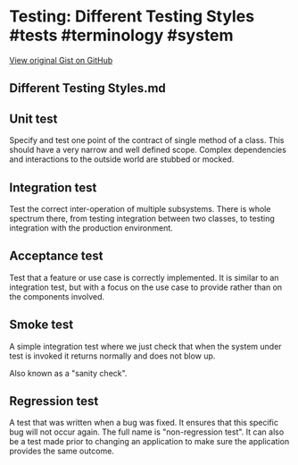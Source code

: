 # Testing: Different Testing Styles #tests #terminology #system

[View original Gist on GitHub](https://gist.github.com/Integralist/fafb59064e96097f5483d3775181c541)

## Different Testing Styles.md

## Unit test

Specify and test one point of the contract of single method of a class. This should have a very narrow and well defined scope. Complex dependencies and interactions to the outside world are stubbed or mocked.

## Integration test

Test the correct inter-operation of multiple subsystems. There is whole spectrum there, from testing integration between two classes, to testing integration with the production environment.

## Acceptance test

Test that a feature or use case is correctly implemented. It is similar to an integration test, but with a focus on the use case to provide rather than on the components involved.

## Smoke test

A simple integration test where we just check that when the system under test is invoked it returns normally and does not blow up.

Also known as a "sanity check".

## Regression test

A test that was written when a bug was fixed. It ensures that this specific bug will not occur again. The full name is "non-regression test". It can also be a test made prior to changing an application to make sure the application provides the same outcome.

